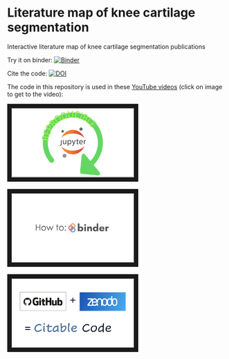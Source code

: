 # Literature map of knee cartilage segmentation

Interactive literature map of knee cartilage segmentation publications

Try it on binder: [![Binder](https://mybinder.org/badge_logo.svg)](https://mybinder.org/v2/gh/sbonaretti/cart_segm_liter_map/master?filepath=literature_review.ipynb)

Cite the code: [![DOI](https://zenodo.org/badge/223441506.svg)](https://zenodo.org/badge/latestdoi/223441506)

The code in this repository is used in these <a href="https://www.youtube.com/channel/UCk1sLroo_tgJqcn-0EVh6zQ" target="_blank">YouTube videos</a> (click on image to get to the video): 

<a href="https://youtu.be/-9qSUJTuec8" target="_blank"><img src="repro.png" alt="image" width="283" height="160" border="10"></a>

<a href="https://youtu.be/owSGVOov9pQ" target="_blank"><img src="binder.png" alt="image" width="283" height="160" border="10"></a>

<a href="https://youtu.be/gp3D4mf6MHQ" target="_blank"><img src="citable_code.png" alt="image" width="283" height="160" border="10"></a>


